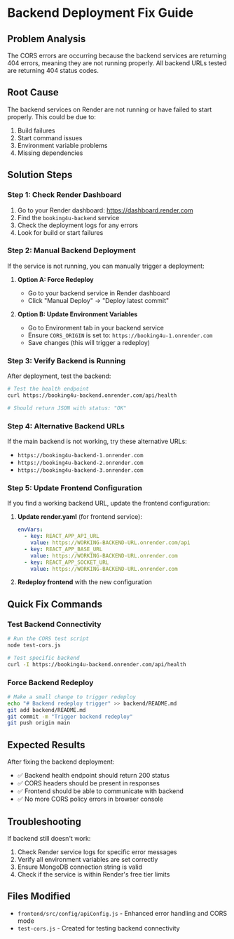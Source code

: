 # Backend Deployment Fix Guide

## Problem Analysis
The CORS errors are occurring because the backend services are returning 404 errors, meaning they are not running properly. All backend URLs tested are returning 404 status codes.

## Root Cause
The backend services on Render are not running or have failed to start properly. This could be due to:
1. Build failures
2. Start command issues
3. Environment variable problems
4. Missing dependencies

## Solution Steps

### Step 1: Check Render Dashboard
1. Go to your Render dashboard: https://dashboard.render.com
2. Find the `booking4u-backend` service
3. Check the deployment logs for any errors
4. Look for build or start failures

### Step 2: Manual Backend Deployment
If the service is not running, you can manually trigger a deployment:

1. **Option A: Force Redeploy**
   - Go to your backend service in Render dashboard
   - Click "Manual Deploy" → "Deploy latest commit"

2. **Option B: Update Environment Variables**
   - Go to Environment tab in your backend service
   - Ensure `CORS_ORIGIN` is set to: `https://booking4u-1.onrender.com`
   - Save changes (this will trigger a redeploy)

### Step 3: Verify Backend is Running
After deployment, test the backend:

```bash
# Test the health endpoint
curl https://booking4u-backend.onrender.com/api/health

# Should return JSON with status: "OK"
```

### Step 4: Alternative Backend URLs
If the main backend is not working, try these alternative URLs:
- `https://booking4u-backend-1.onrender.com`
- `https://booking4u-backend-2.onrender.com` 
- `https://booking4u-backend-3.onrender.com`

### Step 5: Update Frontend Configuration
If you find a working backend URL, update the frontend configuration:

1. **Update render.yaml** (for frontend service):
   ```yaml
   envVars:
     - key: REACT_APP_API_URL
       value: https://WORKING-BACKEND-URL.onrender.com/api
     - key: REACT_APP_BASE_URL
       value: https://WORKING-BACKEND-URL.onrender.com
     - key: REACT_APP_SOCKET_URL
       value: https://WORKING-BACKEND-URL.onrender.com
   ```

2. **Redeploy frontend** with the new configuration

## Quick Fix Commands

### Test Backend Connectivity
```bash
# Run the CORS test script
node test-cors.js

# Test specific backend
curl -I https://booking4u-backend.onrender.com/api/health
```

### Force Backend Redeploy
```bash
# Make a small change to trigger redeploy
echo "# Backend redeploy trigger" >> backend/README.md
git add backend/README.md
git commit -m "Trigger backend redeploy"
git push origin main
```

## Expected Results
After fixing the backend deployment:
- ✅ Backend health endpoint should return 200 status
- ✅ CORS headers should be present in responses
- ✅ Frontend should be able to communicate with backend
- ✅ No more CORS policy errors in browser console

## Troubleshooting
If backend still doesn't work:
1. Check Render service logs for specific error messages
2. Verify all environment variables are set correctly
3. Ensure MongoDB connection string is valid
4. Check if the service is within Render's free tier limits

## Files Modified
- `frontend/src/config/apiConfig.js` - Enhanced error handling and CORS mode
- `test-cors.js` - Created for testing backend connectivity
